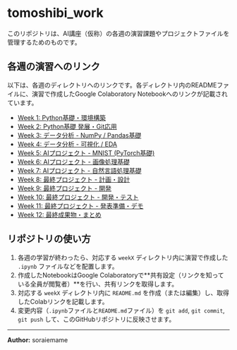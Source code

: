 # tomoshibi_work

このリポジトリは、AI講座（仮称）の各週の演習課題やプロジェクトファイルを管理するためのものです。

## 各週の演習へのリンク

以下は、各週のディレクトリへのリンクです。各ディレクトリ内のREADMEファイルに、演習で作成したGoogle Colaboratory Notebookへのリンクが記載されています。

* [Week 1: Python基礎・環境構築](./week1/)
* [Week 2: Python基礎 発展・Git応用](./week2/)
* [Week 3: データ分析 - NumPy / Pandas基礎](./week3/)
* [Week 4: データ分析 - 可視化 / EDA](./week4/)
* [Week 5: AIプロジェクト - MNIST (PyTorch基礎)](./week5/)
* [Week 6: AIプロジェクト - 画像処理基礎](./week6/)
* [Week 7: AIプロジェクト - 自然言語処理基礎](./week7/)
* [Week 8: 最終プロジェクト - 計画・設計](./week8/)
* [Week 9: 最終プロジェクト - 開発](./week9/)
* [Week 10: 最終プロジェクト - 開発・テスト](./week10/)
* [Week 11: 最終プロジェクト - 発表準備・デモ](./week11/)
* [Week 12: 最終成果物・まとめ](./week12/)

## リポジトリの使い方

1.  各週の学習が終わったら、対応する `weekX` ディレクトリ内に演習で作成した `.ipynb` ファイルなどを配置します。
2.  作成したNotebookはGoogle Colaboratoryで**共有設定（リンクを知っている全員が閲覧者）**を行い、共有リンクを取得します。
3.  対応する `weekX` ディレクトリ内に `README.md` を作成（または編集）し、取得したColabリンクを記載します。
4.  変更内容（`.ipynb`ファイルと`README.md`ファイル）を `git add`, `git commit`, `git push` して、このGitHubリポジトリに反映させます。

---

**Author:** soraiemame